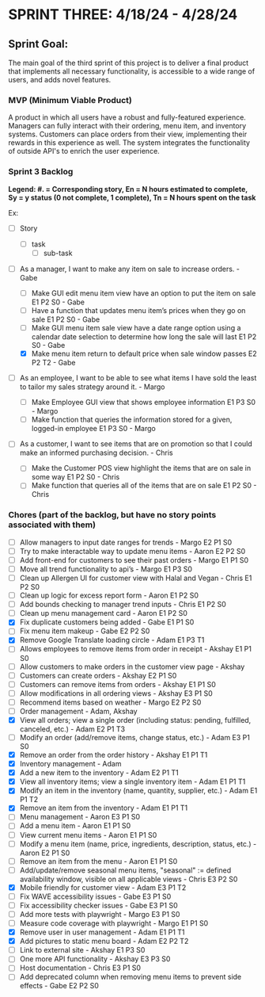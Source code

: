 # SPRINT THREE: 4/18/24 - 4/28/24

## Sprint Goal:

The main goal of the third sprint of this project is to deliver a final product that implements all necessary functionality, is accessible to a wide range of users, and adds novel features.

### MVP (Minimum Viable Product)

A product in which all users have a robust and fully-featured experience. Managers can fully interact with their ordering, menu item, and inventory systems. Customers can place orders from their view, implementing their rewards in this experience as well. The system integrates the functionality of outside API's to enrich the user experience.

### Sprint 3 Backlog

**Legend: #. = Corresponding story, En = N hours estimated to complete, Sy = y status (0 not complete, 1 complete), Tn = N hours spent on the task**

Ex:

- [ ] Story

  - [ ] task
    - [ ] sub-task

- [ ] As a manager, I want to make any item on sale to increase orders. - Gabe
  - [ ] Make GUI edit menu item view have an option to put the item on sale E1 P2 S0 - Gabe
  - [ ] Have a function that updates menu item’s prices when they go on sale E1 P2 S0 - Gabe
  - [ ] Make GUI menu item sale view have a date range option using a calendar date selection to determine how long the sale will last E1 P2 S0 - Gabe
  - [x] Make menu item return to default price when sale window passes E2 P2 T2 - Gabe
- [ ] As an employee, I want to be able to see what items I have sold the least to tailor my sales strategy around it. - Margo
  - [ ] Make Employee GUI view that shows employee information E1 P3 S0 - Margo
  - [ ] Make function that queries the information stored for a given, logged-in employee E1 P3 S0 - Margo
- [ ] As a customer, I want to see items that are on promotion so that I could make an informed purchasing decision. - Chris
  - [ ] Make the Customer POS view highlight the items that are on sale in some way E1 P2 S0 - Chris
  - [ ] Make function that queries all of the items that are on sale E1 P2 S0 - Chris

### Chores (part of the backlog, but have no story points associated with them)
- [ ] Allow managers to input date ranges for trends - Margo E2 P1 S0
- [ ] Try to make interactable way to update menu items - Aaron E2 P2 S0
- [ ] Add front-end for customers to see their past orders - Margo E1 P1 S0
- [ ] Move all trend functionality to api’s - Margo E1 P3 S0
- [ ] Clean up Allergen UI for customer view with Halal and Vegan - Chris E1 P2 S0
- [ ] Clean up logic for excess report form - Aaron E1 P2 S0
- [ ] Add bounds checking to manager trend inputs - Chris E1 P2 S0
- [ ] Clean up menu management card - Aaron E1 P2 S0
- [x] Fix duplicate customers being added - Gabe E1 P1 S0
- [ ] Fix menu item makeup - Gabe E2 P2 S0
- [x] Remove Google Translate loading circle - Adam E1 P3 T1
- [ ] Allows employees to remove items from order in receipt - Akshay E1 P1 S0
- [ ] Allow customers to make orders in the customer view page - Akshay
- [ ] Customers can create orders - Akshay E2 P1 S0
- [ ] Customers can remove items from orders - Akshay E1 P1 S0
- [ ] Allow modifications in all ordering views - Akshay E3 P1 S0
- [ ] Recommend items based on weather - Margo E2 P2 S0
- [ ] Order management - Adam, Akshay
- [x] View all orders; view a single order (including status: pending, fulfilled, canceled, etc.) - Adam E2 P1 T3
- [ ] Modify an order (add/remove items, change status, etc.) - Adam E3 P1 S0
- [x] Remove an order from the order history - Akshay E1 P1 T1
- [x] Inventory management - Adam
- [x] Add a new item to the inventory - Adam E2 P1 T1
- [x] View all inventory items; view a single inventory item - Adam E1 P1 T1
- [x] Modify an item in the inventory (name, quantity, supplier, etc.) - Adam E1 P1 T2
- [x] Remove an item from the inventory - Adam E1 P1 T1
- [ ] Menu management - Aaron E3 P1 S0
- [ ] Add a menu item - Aaron E1 P1 S0
- [ ] View current menu items - Aaron E1 P1 S0
- [ ] Modify a menu item (name, price, ingredients, description, status, etc.) - Aaron E2 P1 S0
- [ ] Remove an item from the menu - Aaron E1 P1 S0
- [ ] Add/update/remove seasonal menu items, "seasonal" := defined availability window, visible on all applicable views - Chris E3 P2 S0
- [x] Mobile friendly for customer view - Adam E3 P1 T2
- [ ] Fix WAVE accessibility issues - Gabe E3 P1 S0
- [ ] Fix accessibility checker issues - Gabe E3 P1 S0
- [ ] Add more tests with playwright - Margo E3 P1 S0
- [ ] Measure code coverage with playwright - Margo E1 P1 S0
- [x] Remove user in user management - Adam E1 P1 T1
- [x] Add pictures to static menu board - Adam E2 P2 T2
- [ ] Link to external site - Akshay E1 P3 S0
- [ ] One more API functionality - Akshay E3 P3 S0
- [ ] Host documentation - Chris E3 P1 S0
- [ ] Add deprecated column when removing menu items to prevent side effects - Gabe E2 P2 S0
